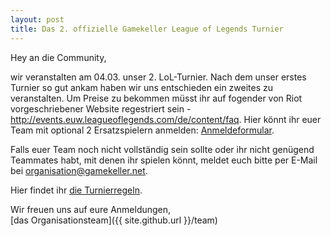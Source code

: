 ```yaml
---
layout: post
title: Das 2. offizielle Gamekeller League of Legends Turnier
---
```


Hey an die Community,

wir veranstalten am 04.03. unser 2. LoL-Turnier.
Nach dem unser erstes Turnier so gut ankam haben wir uns entschieden ein zweites zu veranstalten.
Um Preise zu bekommen müsst ihr auf fogender von Riot vorgeschriebener Website regestriert sein - http://events.euw.leagueoflegends.com/de/content/faq.
Hier könnt ihr euer Team mit optional 2 Ersatzspielern anmelden: [Anmeldeformular](http://goo.gl/forms/xusHcE4Lem).

Falls euer Team noch nicht vollständig sein sollte oder ihr nicht genügend Teammates habt,
mit denen ihr spielen könnt, meldet euch bitte per E-Mail bei [organisation@gamekeller.net](mailto:organisation@gamekeller.net).

Hier findet ihr [die Turnierregeln](http://bit.ly/1S56oDs).


Wir freuen uns auf eure Anmeldungen,<br>
[das Organisationsteam]({{ site.github.url }}/team)
